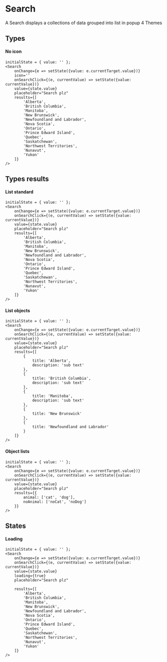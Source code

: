 # Search
A Search displays a collections of data grouped into list in popup
4 Themes

## Types

#### No icon
    
    initialState = { value: '' };
    <Search 
        onChange={e => setState({value: e.currentTarget.value})}
        icon=''
        onSearchClick={(e, currentValue) => setState({value: currentValue})}
        value={state.value}
        placeholder="Search plz"
        results={[
            'Alberta',
            'British Columbia',
            'Manitoba',
            'New Brunswick',
            'Newfoundland and Labrador',
            'Nova Scotia',
            'Ontario',
            'Prince Edward Island',
            'Quebec',
            'Saskatchewan',
            'Northwest Territories',
            'Nunavut',
            'Yukon'
        ]}
    />

## Types results

#### List standard

    initialState = { value: '' };
    <Search 
        onChange={e => setState({value: e.currentTarget.value})}
        onSearchClick={(e, currentValue) => setState({value: currentValue})}
        value={state.value}
        placeholder="Search plz"
        results={[
            'Alberta',
            'British Columbia',
            'Manitoba',
            'New Brunswick',
            'Newfoundland and Labrador',
            'Nova Scotia',
            'Ontario',
            'Prince Edward Island',
            'Quebec',
            'Saskatchewan',
            'Northwest Territories',
            'Nunavut',
            'Yukon'
        ]}
    />

#### List objects

    initialState = { value: '' };
    <Search 
        onChange={e => setState({value: e.currentTarget.value})}
        onSearchClick={(e, currentValue) => setState({value: currentValue})}
        value={state.value}
        placeholder="Search plz"
        results={[
            { 
                title: 'Alberta',
                description: 'sub text'
            },
            { 
                title: 'British Columbia',
                description: 'sub text'
            },
            { 
                title: 'Manitoba',
                description: 'sub text'
            },
            { 
                title: 'New Brunswick'
            },
            { 
                title: 'Newfoundland and Labrador'
            }
        ]}
    />

#### Object lists

    initialState = { value: '' };
    <Search 
        onChange={e => setState({value: e.currentTarget.value})}
        onSearchClick={(e, currentValue) => setState({value: currentValue})}
        value={state.value}
        placeholder="Search plz"
        results={{
            animal: ['cat', 'dog'],
            noAnimal: ['noCat', 'noDog']
        }}
    />

## States

#### Loading

    initialState = { value: '' };
    <Search 
        onChange={e => setState({value: e.currentTarget.value})}
        onSearchClick={(e, currentValue) => setState({value: currentValue})}
        value={state.value}
        loading={true}
        placeholder="Search plz"

        results={[
            'Alberta',
            'British Columbia',
            'Manitoba',
            'New Brunswick',
            'Newfoundland and Labrador',
            'Nova Scotia',
            'Ontario',
            'Prince Edward Island',
            'Quebec',
            'Saskatchewan',
            'Northwest Territories',
            'Nunavut',
            'Yukon'
        ]}
    />
